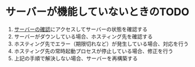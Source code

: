 # サーバーが機能していないときのTODO

1. [サーバーの確認](https://nodejs-ufn8.onrender.com/test)にアクセスしてサーバーの状態を確認する
2. サーバーがダウンしている場合、ホスティング先を確認する
3. ホスティング先でエラー（期限切れなど）が発生している場合、対応を行う
4. ホスティング先の常時起動プロセスが停止している場合、修正を行う
5. 上記の手順で解決しない場合、サーバーを再構築する